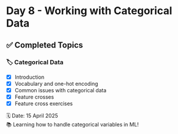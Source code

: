 # Day 8 - Working with Categorical Data

## ✅ Completed Topics

### 🏷️ Categorical Data 
- [x] Introduction
- [x] Vocabulary and one-hot encoding 
- [x] Common issues with categorical data 
- [x] Feature crosses 
- [x] Feature cross exercises 

🗓️ Date: 15 April 2025  
📚 Learning how to handle categorical variables in ML!
